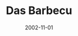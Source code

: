 ---
title: Das Barbecu
date: 2002-11-01
closing_date: 2002-11-16
layout: productions
featured_image:
image_caption:
image_credit:
playbill:
Theatre: Theatre Jacksonville
Venue: Little Theatre
cast:
- Actor One: Jenny McCombes
- Actor Two: Amy Szkody
- Actor Three: Christine DuMars
- Actor Four: Karl Rogers
- Actor Five: Blake Osner
- Actor Six: Gabriel White
crew:
- Artistic Director: Tony Walsh
- Music Director: Ellen Milligan
- Choreograher: Ellie Barrett
- Stage Manager: Valerie Howard
- Technical Direcor: Jeffery L. Wagoner
- Set Design: Kelly J. Wagoner
- Lighing Design: Jeffery L. Wagoner
- Costume Design: Joy Smith
- Costume Crew:
  - Samantha Watson
  - Andra Smith
  - Beka Vaughn
  - Martha Williams
  - Katy Bilderback
- Hair and Make-up Design: Tracy Olin
- Prop Design: Claudia Wright
- Prop Crew:
  - Paula Biggs
  - Gloria Davis
- Running Crew:
  - Claudia Wright
  - Greg Odenwald
  - Jeffery L. Wagoner
  - Alissa Cooke-Dew
  - John Gibson
- Lighboard Operator: Gloria Pepe
- Spotlight Operator: Gloria Pepe
- Technical Assistant: Dorothy Deane
- Set Construction:
  - Gloria Pepe
  - Colin J. Williams
  - Jon Brenan
  - John Gibson
  - Katie Braddy
  - Dorothy Deane
- Photography: Sarah Boone
orchestra:
external_links:
---